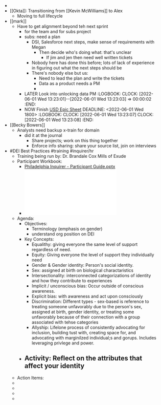 -
- [[Okta]]: Transitioning from [[Kevin McWilliams]] to Alex
	- Moving to full lifecycle
- [[mark]]
	- Have to get alignment beyond teh next sprint
		- for the team and for subs project
		- subs: need a plan
			- DSI, Salesforce next steps, make sense of requirements with Megan
				- Then decide who's doing what: that's unclear
					- If jim and jen then need well written tickets
			- Nobody here has done this before; lots of lack of experience in figuring out what the next steps should be
			- There's nobody else but us:
				- Need to lead the plan and write the tickets
				- Data as a product needs a PM
				-
		- LATER Look into unlocking data PM
		  :LOGBOOK:
		  CLOCK: [2022-06-01 Wed 13:23:01]--[2022-06-01 Wed 13:23:03] =>  00:00:02
		  :END:
		- NOW Finish [USD Epic Sheet](https://docs.google.com/spreadsheets/d/1gcAAV2EsrzVZayGC2OB8vezI4DxOy2W0niTnTS1rveY/edit#gid=0)
		  DEADLINE: <2022-06-01 Wed 1800>
		  :LOGBOOK:
		  CLOCK: [2022-06-01 Wed 13:23:07]
		  CLOCK: [2022-06-01 Wed 13:23:08]
		  :END:
- [[Becky Bowers]]
	- Analysts need backup x-train for domain
		- did it at the journal
			- Share projects; work on this thing together
			- Enforce info sharing: share your source list, join on interviews
- #DEI Best Practices #training #inquirer/hr
	- Training being run by: Dr. Brandale Cox Mills of Exude
	- Participant Workbook:
		- [Philadelphia Inquirer - Participant Guide.pptx](../assets/Philadelphia_Inquirer_-_Participant_Guide_1654103066348_0.pptx)
		- ![Philadelphia_Inquirer_-_Participant_Guide_1654103066348_0 3.pdf](../assets/Philadelphia_Inquirer_-_Participant_Guide_1654103066348_0_3_1654104615587_0.pdf)
	- Agenda:
		- Objectives:
			- Terminology (emphasis on gender)
			- understand org position on DEI
		- Key Concepts:
			- Equalithy: giving everyone the same level of support regardless of need.
			- Equity: Giving everyone the level of support they individually need
			- Gender & Gender identity: Person's social identity.
			- Sex: assigned at birth on biological charactaristics
			- Intersectionality: interconnected categorizations of identity and how they contribute to experiences
			- Implicit / unconscious bias: Occur outside of conscious awareness.
			- Explicit bias: with awareness and act upon consciously
			- Discrimination: Different types - sex-based is reference to treating someone unfavorably due to the person's sex, assigned at birth, gender identity, or treating some unfavorably because of their connection with a group associated with tehse categories
			- Allyship: Lifelone process of consistently advocating for inclusion, building tust with, creating space for, and advocating with marginilzed individual;s and gorups. Includes leveraging privlege and power.
		- Activity: Reflect on the attributes that affect your identity
			-
	- Action Items:
	-
	-
	-
	-
